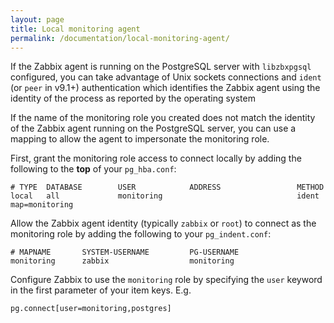 ```yaml
---
layout: page
title: Local monitoring agent
permalink: /documentation/local-monitoring-agent/
---
```


If the Zabbix agent is running on the PostgreSQL server with `libzbxpgsql`
configured, you can take advantage of Unix sockets connections and `ident`
(or `peer` in v9.1+) authentication which identifies the Zabbix agent using the
identity of the process as reported by the operating system

If the name of the monitoring role you created does not match the identity of
the Zabbix agent running on the PostgreSQL server, you can use a mapping to
allow the agent to impersonate the monitoring role.

First, grant the monitoring role access to connect locally by adding the
following to the __top__ of your `pg_hba.conf`:

    # TYPE  DATABASE        USER            ADDRESS                 METHOD
    local   all             monitoring                              ident map=monitoring

Allow the Zabbix agent identity (typically `zabbix` or `root`) to connect as
the monitoring role by adding the following to your `pg_indent.conf`:

    # MAPNAME       SYSTEM-USERNAME         PG-USERNAME
    monitoring      zabbix                  monitoring

Configure Zabbix to use the `monitoring` role by specifying the `user` keyword
in the first parameter of your item keys. E.g.

    pg.connect[user=monitoring,postgres]

